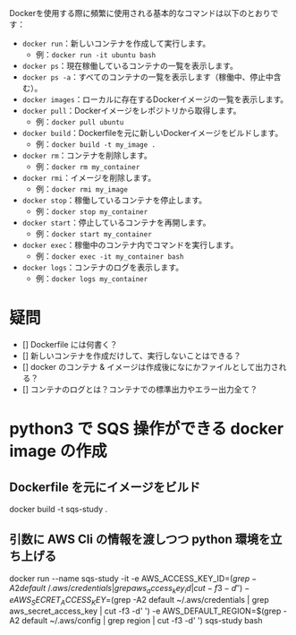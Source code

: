 Dockerを使用する際に頻繁に使用される基本的なコマンドは以下のとおりです：

- `docker run`：新しいコンテナを作成して実行します。
    - 例：`docker run -it ubuntu bash`
- `docker ps`：現在稼働しているコンテナの一覧を表示します。
- `docker ps -a`：すべてのコンテナの一覧を表示します（稼働中、停止中含む）。
- `docker images`：ローカルに存在するDockerイメージの一覧を表示します。
- `docker pull`：Dockerイメージをレポジトリから取得します。
    - 例：`docker pull ubuntu`
- `docker build`：Dockerfileを元に新しいDockerイメージをビルドします。
    - 例：`docker build -t my_image .`
- `docker rm`：コンテナを削除します。
    - 例：`docker rm my_container`
- `docker rmi`：イメージを削除します。
    - 例：`docker rmi my_image`
- `docker stop`：稼働しているコンテナを停止します。
    - 例：`docker stop my_container`
- `docker start`：停止しているコンテナを再開します。
    - 例：`docker start my_container`
- `docker exec`：稼働中のコンテナ内でコマンドを実行します。
    - 例：`docker exec -it my_container bash`
- `docker logs`：コンテナのログを表示します。
    - 例：`docker logs my_container`

# 疑問
- [] Dockerfile には何書く？
- [] 新しいコンテナを作成だけして、実行しないことはできる？
- [] docker のコンテナ & イメージは作成後になにかファイルとして出力される？
- [] コンテナのログとは？コンテナでの標準出力やエラー出力全て？

# python3 で SQS 操作ができる docker image の作成

## Dockerfile を元にイメージをビルド
docker build -t sqs-study .

## 引数に AWS Cli の情報を渡しつつ python 環境を立ち上げる
docker run --name sqs-study -it -e AWS_ACCESS_KEY_ID=$(grep -A2 default ~/.aws/credentials | grep aws_access_key_id | cut -f3 -d' ') -e AWS_SECRET_ACCESS_KEY=$(grep -A2 default ~/.aws/credentials | grep aws_secret_access_key | cut -f3 -d' ') -e AWS_DEFAULT_REGION=$(grep -A2 default ~/.aws/config | grep region | cut -f3 -d' ') sqs-study bash 

